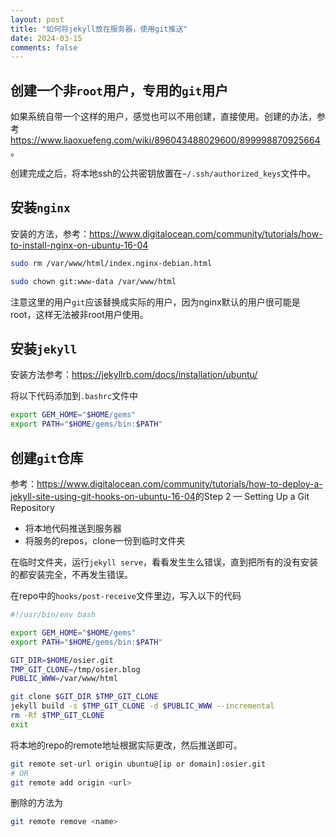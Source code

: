 ```yaml
---
layout: post
title: "如何将jekyll放在服务器，使用git推送"
date: 2024-03-15
comments: false
---
```


## 创建一个非`root`用户，专用的`git`用户

如果系统自带一个这样的用户，感觉也可以不用创建，直接使用。创建的办法，参考<https://www.liaoxuefeng.com/wiki/896043488029600/899998870925664>。

创建完成之后，将本地ssh的公共密钥放置在`~/.ssh/authorized_keys`文件中。


## 安装`nginx`

安装的方法，参考：<https://www.digitalocean.com/community/tutorials/how-to-install-nginx-on-ubuntu-16-04>

```sh
sudo rm /var/www/html/index.nginx-debian.html
```

```sh
sudo chown git:www-data /var/www/html
```

注意这里的用户`git`应该替换成实际的用户，因为nginx默认的用户很可能是root，这样无法被非root用户使用。


## 安装`jekyll`

安装方法参考：<https://jekyllrb.com/docs/installation/ubuntu/>

将以下代码添加到`.bashrc`文件中

```sh
export GEM_HOME="$HOME/gems"
export PATH="$HOME/gems/bin:$PATH"
```


## 创建`git`仓库

参考：<https://www.digitalocean.com/community/tutorials/how-to-deploy-a-jekyll-site-using-git-hooks-on-ubuntu-16-04>的Step 2 — Setting Up a Git Repository


- 将本地代码推送到服务器
- 将服务的repos，clone一份到临时文件夹

在临时文件夹，运行`jekyll serve`，看看发生生么错误，直到把所有的没有安装的都安装完全，不再发生错误。

在repo中的`hooks/post-receive`文件里边，写入以下的代码

```sh
#!/usr/bin/env bash

export GEM_HOME="$HOME/gems"
export PATH="$HOME/gems/bin:$PATH"

GIT_DIR=$HOME/osier.git
TMP_GIT_CLONE=/tmp/osier.blog
PUBLIC_WWW=/var/www/html

git clone $GIT_DIR $TMP_GIT_CLONE
jekyll build -s $TMP_GIT_CLONE -d $PUBLIC_WWW --incremental
rm -Rf $TMP_GIT_CLONE
exit
```

将本地的repo的remote地址根据实际更改，然后推送即可。

```sh
git remote set-url origin ubuntu@[ip or domain]:osier.git
# OR
git remote add origin <url>
```

删除的方法为

```sh
git remote remove <name>
```



